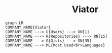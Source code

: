 <h1 align="center">Viator</h1>

```mermaid
graph LR
COMPANY_NAME{Viator}
COMPANY_NAME ---> U{Users} ---> UN[1]
COMPANY_NAME ---> R{Repositories} ---> RN[15]
COMPANY_NAME ---> G{Gists} ---> GN[35]
COMPANY_NAME ---> ML{Most Used<br>Languages}
```
